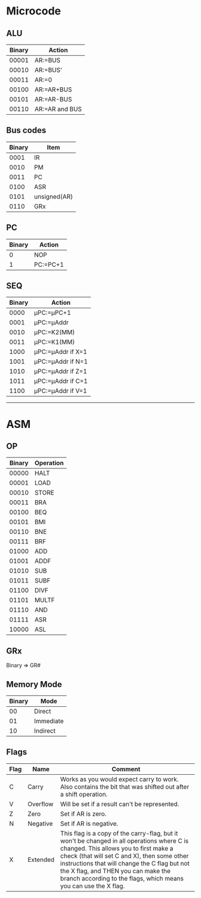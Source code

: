 # Microcode

## ALU
|Binary|Action|
|---|---|
|00001|AR:=BUS|
|00010|AR:=BUS'|
|00011|AR:=0|
|00100|AR:=AR+BUS|
|00101|AR:=AR-BUS|
|00110|AR:=AR and BUS|

## Bus codes
|Binary|Item|
|---|---|
|0001|IR|
|0010|PM|
|0011|PC|
|0100|ASR|
|0101|unsigned(AR)|
|0110|GRx|

## PC
|Binary|Action|
|---|---|
|0|NOP|
|1|PC:=PC+1|

## SEQ
|Binary|Action|
|---|---|
|0000|μPC:=μPC+1|
|0001|μPC:=μAddr|
|0010|μPC:=K2(MM)|
|0011|μPC:=K1(MM)|
|1000|μPC:=μAddr if X=1|
|1001|μPC:=μAddr if N=1|
|1010|μPC:=μAddr if Z=1|
|1011|μPC:=μAddr if C=1|
|1100|μPC:=μAddr if V=1|

- - -

# ASM

## OP
|Binary|Operation|
|---|---|
|00000|HALT|
|00001|LOAD|
|00010|STORE|
|00011|BRA|
|00100|BEQ|
|00101|BMI|
|00110|BNE|
|00111|BRF|
|01000|ADD|
|01001|ADDF|
|01010|SUB|
|01011|SUBF|
|01100|DIVF|
|01101|MULTF|
|01110|AND|
|01111|ASR|
|10000|ASL|

## GRx
Binary => GR#

## Memory Mode
|Binary|Mode|
|---|---|
|00|Direct|
|01|Immediate|
|10|Indirect|

## Flags
|Flag|Name|Comment|
|---|---|---|
|C|Carry|Works as you would expect carry to work. Also contains the bit that was shifted out after a shift operation.|
|V|Overflow|Will be set if a result can't be represented.|
|Z|Zero|Set if AR is zero.|
|N|Negative|Set if AR is negative.|
|X|Extended|This flag is a copy of the carry-flag, but it won't be changed in all operations where C is changed. This allows you to first make a check (that will set C and X), then some other instructions that will change the C flag but not the X flag, and THEN you can make the branch according to the flags, which means you can use the X flag.|
